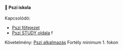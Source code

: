 #### 🔵 Pszí iskola

Kapcsolódó:
- [Pszí főfejezet](../080_pszi.md)
- [Pszí STUDY oldala](https://github.com/kaktusztea/km100/wiki/STUDY.pszi) f

Követelmény: [Pszi alkalmazás](../fortelyok.misztikus/pszi_alkalmazas.md) Fortély minimum 1. fokon

